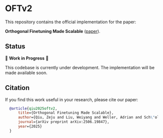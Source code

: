 # OFTv2

This repository contains the official implementation for the paper:

**Orthogonal Finetuning Made Scalable** ([paper]([https://arxiv.org](https://arxiv.org/abs/2506.19847))).


## Status

🚧 **Work in Progress** 🚧

This codebase is currently under development. The implementation will be made available soon.


## Citation

If you find this work useful in your research, please cite our paper:

```bibtex
  @article{qiu2025oftv2,
      title={Orthogonal Finetuning Made Scalable},
      author={Qiu, Zeju and Liu, Weiyang and Weller, Adrian and Sch\"olkopf, Bernhard},
      journal={arXiv preprint arXiv:2506.19847},
      year={2025}
  }
```
